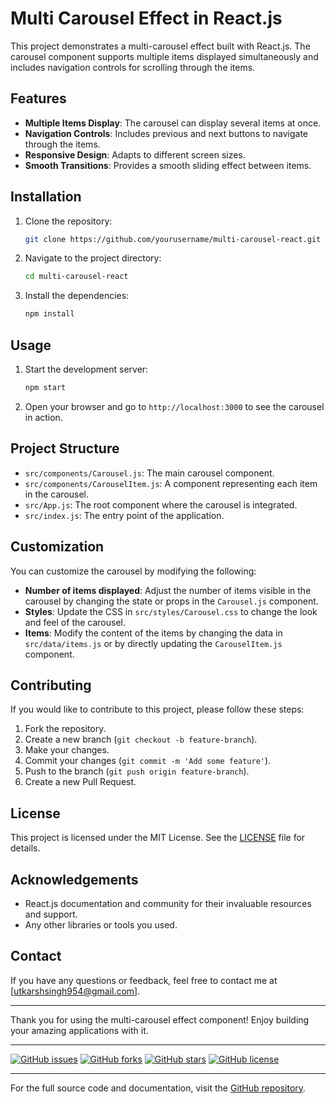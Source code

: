 # Multi Carousel Effect in React.js

This project demonstrates a multi-carousel effect built with React.js. The carousel component supports multiple items displayed simultaneously and includes navigation controls for scrolling through the items.

## Features

- **Multiple Items Display**: The carousel can display several items at once.
- **Navigation Controls**: Includes previous and next buttons to navigate through the items.
- **Responsive Design**: Adapts to different screen sizes.
- **Smooth Transitions**: Provides a smooth sliding effect between items.

## Installation

1. Clone the repository:
    ```bash
    git clone https://github.com/yourusername/multi-carousel-react.git
    ```

2. Navigate to the project directory:
    ```bash
    cd multi-carousel-react
    ```

3. Install the dependencies:
    ```bash
    npm install
    ```

## Usage

1. Start the development server:
    ```bash
    npm start
    ```

2. Open your browser and go to `http://localhost:3000` to see the carousel in action.

## Project Structure

- `src/components/Carousel.js`: The main carousel component.
- `src/components/CarouselItem.js`: A component representing each item in the carousel.
- `src/App.js`: The root component where the carousel is integrated.
- `src/index.js`: The entry point of the application.

## Customization

You can customize the carousel by modifying the following:

- **Number of items displayed**: Adjust the number of items visible in the carousel by changing the state or props in the `Carousel.js` component.
- **Styles**: Update the CSS in `src/styles/Carousel.css` to change the look and feel of the carousel.
- **Items**: Modify the content of the items by changing the data in `src/data/items.js` or by directly updating the `CarouselItem.js` component.

## Contributing

If you would like to contribute to this project, please follow these steps:

1. Fork the repository.
2. Create a new branch (`git checkout -b feature-branch`).
3. Make your changes.
4. Commit your changes (`git commit -m 'Add some feature'`).
5. Push to the branch (`git push origin feature-branch`).
6. Create a new Pull Request.

## License

This project is licensed under the MIT License. See the [LICENSE](LICENSE) file for details.

## Acknowledgements

- React.js documentation and community for their invaluable resources and support.
- Any other libraries or tools you used.

## Contact

If you have any questions or feedback, feel free to contact me at [utkarshsingh954@gmail.com].

---

Thank you for using the multi-carousel effect component! Enjoy building your amazing applications with it.

---

[![GitHub issues](https://img.shields.io/github/issues/yourusername/multi-carousel-react)](https://github.com/yourusername/multi-carousel-react/issues)
[![GitHub forks](https://img.shields.io/github/forks/yourusername/multi-carousel-react)](https://github.com/yourusername/multi-carousel-react/network)
[![GitHub stars](https://img.shields.io/github/stars/yourusername/multi-carousel-react)](https://github.com/yourusername/multi-carousel-react/stargazers)
[![GitHub license](https://img.shields.io/github/license/yourusername/multi-carousel-react)](https://github.com/yourusername/multi-carousel-react/blob/main/LICENSE)

---

For the full source code and documentation, visit the [GitHub repository](https://github.com/yourusername/multi-carousel-react).
